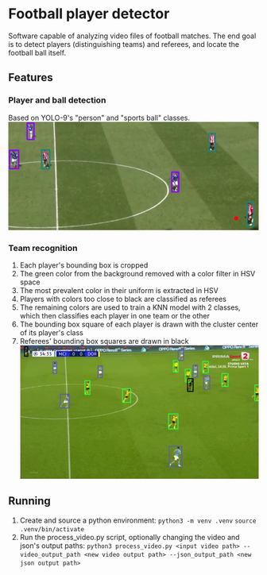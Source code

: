 # Football player detector
Software capable of analyzing video files of football matches. The end goal is to detect players (distinguishing teams) and referees, and locate the football ball itself.
## Features

### Player and ball detection
Based on YOLO-9's "person" and "sports ball" classes.
![Image of a football field with players of 2 teams and a ball visible. Every person in the field has a square drawn around them. The ball is detected and signaled as a red circle.](images/ball_detection.png)
### Team recognition
1. Each player's bounding box is cropped 
2. The green color from the background removed with a color filter in HSV space
3. The most prevalent color in their uniform is extracted in HSV
4. Players with colors too close to black are classified as referees
5. The remaining colors are used to train a KNN model with 2 classes, which then classifies each player in one team or the other
6. The bounding box square of each player is drawn with the cluster center of its player's class
7. Referees' bounding box squares are drawn in black
![Image of a football field with players of 2 teams and a referee visible. Every person in the field has a square drawn around them. The players' squares are a similar color to their jerseys, and the referees' squares are black.](images/team_recognition.png)

## Running
1. Create and source a python environment:
`python3 -m venv .venv`
`source .venv/bin/activate`
2. Run the process_video.py script, optionally changing the video and json's output paths:
`python3 process_video.py <input video path> --video_output_path <new video output path> --json_output_path <new json output path>`

